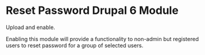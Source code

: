 # Reset Password Drupal 6 Module

Upload and enable.

Enabling this module will provide a functionality to non-admin but registered users to reset password for a group of selected users. 
